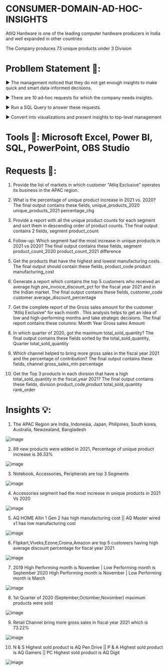 # CONSUMER-DOMAIN-AD-HOC-INSIGHTS

AtliQ Hardware is one of the leading computer hardware producers in India and well expanded in other countries

The Company produces 73 unique products under 3 Division

# Probllem Statement 📑: 

▶ The management noticed that they do not get enough insights to make quick and smart data-informed decisions.

▶ There are 10 ad-hoc requests for which the company needs insights.

▶ Run a SQL Query to answer these requests. 

▶ Convert into visualizations and present insights to top-level management

# Tools 🧰: Microsoft Excel, Power BI, SQL, PowerPoint, OBS Studio

# Requests 📠:

1. Provide the list of markets in which customer "Atliq Exclusive" operates its business in the APAC region.

2. What is the percentage of unique product increase in 2021 vs. 2020? The final output contains these fields, unique_products_2020 unique_products_2021 percentage_chg

3. Provide a report with all the unique product counts for each segment and sort them in descending order of product counts. The final output contains 2 fields, segment product_count

4. Follow-up: Which segment had the most increase in unique products in 2021 vs 2020? The final output contains these fields, segment product_count_2020 product_count_2021 difference

5. Get the products that have the highest and lowest manufacturing costs. The final output should contain these fields, product_code product manufacturing_cost

6. Generate a report which contains the top 5 customers who received an average high pre_invoice_discount_pct for the fiscal year 2021 and in the Indian market. The final output contains these fields, customer_code customer average_discount_percentage

7. Get the complete report of the Gross sales amount for the customer “Atliq Exclusive” for each month . This analysis helps to get an idea of low and high-performing months and take strategic decisions. The final report contains these columns: Month Year Gross sales Amount

8. In which quarter of 2020, got the maximum total_sold_quantity? The final output contains these fields sorted by the total_sold_quantity, Quarter total_sold_quantity

9. Which channel helped to bring more gross sales in the fiscal year 2021 and the percentage of contribution? The final output contains these fields, channel gross_sales_mln percentage

10. Get the Top 3 products in each division that have a high total_sold_quantity in the fiscal_year 2021? The final output contains these fields, division product_code,product total_sold_quantity rank_order

# Insights 💡:

1. The APAC Region are India, Indonesia, Japan, Philipines, South korea, Australia, Newzealand, Bangladesh

![image](https://github.com/RamachandranDA/CONSUMER-DOMAIN-AD-HOC-INSIGHTS/assets/140075853/163ba86d-8ca8-49b1-8a8d-9dadf1897e0b)

2. 89 new products were added in 2021, Percentage of unique product increase is 36.33%

![image](https://github.com/RamachandranDA/CONSUMER-DOMAIN-AD-HOC-INSIGHTS/assets/140075853/d7235a24-adf6-4bca-8b25-0cefc2c5c6fe)

3. Notebook, Accessories, Peripherals are top 3 Segments

![image](https://github.com/RamachandranDA/CONSUMER-DOMAIN-AD-HOC-INSIGHTS/assets/140075853/f0781f74-6490-43b8-a047-24b4d2ae8eaa)

4. Accessories segment had the most increase in unique products in 2021 Vs 2020

![image](https://github.com/RamachandranDA/CONSUMER-DOMAIN-AD-HOC-INSIGHTS/assets/140075853/78aee000-f8db-40e1-80ea-7108674cefcb)

5. AQ HOME Allin 1 Gen 2 has high manufacturing cost || AQ Master wired x1 has low manufacturing cost

![image](https://github.com/RamachandranDA/CONSUMER-DOMAIN-AD-HOC-INSIGHTS/assets/140075853/6f3f1a01-2d37-4e1c-b763-5a28dd2a88c3)

6. Flipkart,Viveks,Ezone,Croma,Amazon are top 5 customers having high average discount percentage for fiscal year 2021

![image](https://github.com/RamachandranDA/CONSUMER-DOMAIN-AD-HOC-INSIGHTS/assets/140075853/8267c2df-0a85-4e90-9416-4019cbc3f810)

7. 2019 High Performing month is November | Low Performing month is September
   2020 High Performing month is November | Low Performing month is March

![image](https://github.com/RamachandranDA/CONSUMER-DOMAIN-AD-HOC-INSIGHTS/assets/140075853/24774490-e53f-4186-afa2-04d87bf6b0ad)

8. 1st Quarter of 2020 (September,Octomber,Novomber) maximum products were sold

![image](https://github.com/RamachandranDA/CONSUMER-DOMAIN-AD-HOC-INSIGHTS/assets/140075853/bce4e8a4-5510-4b7d-bf4e-227cea43fc57)

9. Retail Channel bring more gross sales in fiscal year 2021 which is 73.22%

![image](https://github.com/RamachandranDA/CONSUMER-DOMAIN-AD-HOC-INSIGHTS/assets/140075853/a3b2cac1-e5e5-41d8-9e6b-89bf2167552d)

10. N & S Highest sold product is AQ Pen Drive || P & A Highest sold product is AQ Gamers || PC Highest sold product is AQ Digit

![image](https://github.com/RamachandranDA/CONSUMER-DOMAIN-AD-HOC-INSIGHTS/assets/140075853/4b231e43-8b67-41a6-a49c-ad6c50c68ccc)


